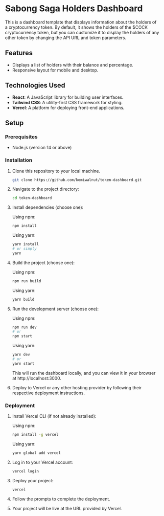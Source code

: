 # Sabong Saga Holders Dashboard 

This is a dashboard template that displays information about the holders of a cryptocurrency token. By default, it shows the holders of the $COCK cryptocurrency token, but you can customize it to display the holders of any other token by changing the API URL and token parameters. 

## Features
- Displays a list of holders with their balance and percentage.
- Responsive layout for mobile and desktop.

## Technologies Used
- **React**: A JavaScript library for building user interfaces.
- **Tailwind CSS**: A utility-first CSS framework for styling.
- **Vercel**: A platform for deploying front-end applications.

## Setup

### Prerequisites
- Node.js (version 14 or above)

### Installation
1. Clone this repository to your local machine.

   ```bash
   git clone https://github.com/komiwalnut/token-dashboard.git
   ```

2. Navigate to the project directory:
   ```bash
   cd token-dashboard
   ```

3. Install dependencies (choose one):

   Using npm:
   ```bash
   npm install
   ```

   Using yarn:
   ```bash
   yarn install
   # or simply
   yarn
   ```

5. Build the project (choose one):
 
   Using npm:
   ```bash
   npm run build
   ```
   
   Using yarn:
   ```bash
   yarn build
   ```

7. Run the development server (choose one):
   
   Using npm:
   ```bash
   npm run dev
   # or
   npm start
   ```
   
   Using yarn:
   ```bash
   yarn dev
   # or
   yarn start
   ```
   This will run the dashboard locally, and you can view it in your browser at http://localhost:3000.

9. Deploy to Vercel or any other hosting provider by following their respective deployment instructions.

### Deployment
1. Install Vercel CLI (if not already installed):
   
   Using npm:
   ```bash
   npm install -g vercel
   ```
   
   Using yarn:
   ```bash
   yarn global add vercel
   ```

3. Log in to your Vercel account:
   ```bash
   vercel login
   ```

4. Deploy your project:
   ```bash
   vercel
   ```

5. Follow the prompts to complete the deployment.
6. Your project will be live at the URL provided by Vercel.
